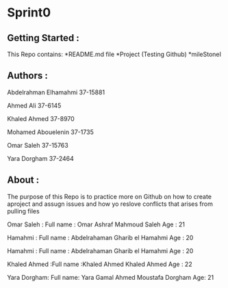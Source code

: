 # Sprint0

## Getting Started :

This Repo contains: *README.md file *Project (Testing Github) *mileStoneI

## Authors :

Abdelrahman Elhamahmi 37-15881

Ahmed Ali 37-6145

Khaled Ahmed	37-8970

Mohamed Abouelenin 37-1735

Omar Saleh	37-15763

Yara Dorgham	37-2464

## About :

The purpose of this Repo is to practice more on Github on how to create aproject and assugn issues and how yo reslove conflicts that arises from pulling files

Omar Saleh : Full name : Omar Ashraf Mahmoud Saleh Age : 21


Hamahmi :
Full name : Abdelrahaman Gharib el Hamahmi 
Age : 20


Hamahmi : Full name : Abdelrahaman Gharib el Hamahmi Age : 20

Khaled Ahmed :Full name :Khaled Ahmed Khaled Ahmed Age : 22





Yara Dorgham: Full name: Yara Gamal Ahmed Moustafa Dorgham Age: 21
